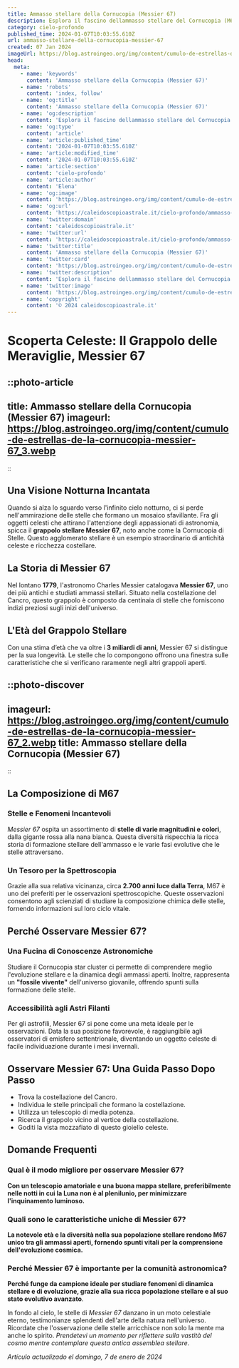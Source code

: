```yaml
---
title: Ammasso stellare della Cornucopia (Messier 67)
description: Esplora il fascino dellammasso stellare del Cornucopia (M67); curiosità e meraviglie nascoste, un viaggio astronomico da non perdere.
category: cielo-profondo
published_time: 2024-01-07T10:03:55.610Z
url: ammasso-stellare-della-cornucopia-messier-67
created: 07 Jan 2024
imageUrl: https://blog.astroingeo.org/img/content/cumulo-de-estrellas-de-la-cornucopia-messier-67_3.webp
head:
  meta:
    - name: 'keywords'
      content: 'Ammasso stellare della Cornucopia (Messier 67)'
    - name: 'robots'
      content: 'index, follow'
    - name: 'og:title'
      content: 'Ammasso stellare della Cornucopia (Messier 67)'
    - name: 'og:description'
      content: 'Esplora il fascino dellammasso stellare del Cornucopia (M67); curiosità e meraviglie nascoste, un viaggio astronomico da non perdere.'
    - name: 'og:type'
      content: 'article'
    - name: 'article:published_time'
      content: '2024-01-07T10:03:55.610Z'
    - name: 'article:modified_time'
      content: '2024-01-07T10:03:55.610Z'
    - name: 'article:section'
      content: 'cielo-profondo'
    - name: 'article:author'
      content: 'Elena'
    - name: 'og:image'
      content: 'https://blog.astroingeo.org/img/content/cumulo-de-estrellas-de-la-cornucopia-messier-67_3.webp'
    - name: 'og:url'
      content: 'https://caleidoscopioastrale.it/cielo-profondo/ammasso-stellare-della-cornucopia-messier-67'
    - name: 'twitter:domain'
      content: 'caleidoscopioastrale.it'
    - name: 'twitter:url'
      content: 'https://caleidoscopioastrale.it/cielo-profondo/ammasso-stellare-della-cornucopia-messier-67'
    - name: 'twitter:title'
      content: 'Ammasso stellare della Cornucopia (Messier 67)'
    - name: 'twitter:card'
      content: 'https://blog.astroingeo.org/img/content/cumulo-de-estrellas-de-la-cornucopia-messier-67_3.webp'
    - name: 'twitter:description'
      content: 'Esplora il fascino dellammasso stellare del Cornucopia (M67); curiosità e meraviglie nascoste, un viaggio astronomico da non perdere.'
    - name: 'twitter:image'
      content: 'https://blog.astroingeo.org/img/content/cumulo-de-estrellas-de-la-cornucopia-messier-67_3.webp'
    - name: 'copyright'
      content: '© 2024 caleidoscopioastrale.it'
---
```

# Scoperta Celeste: Il Grappolo delle Meraviglie, Messier 67

::photo-article
---
title: Ammasso stellare della Cornucopia (Messier 67)
imageurl: https://blog.astroingeo.org/img/content/cumulo-de-estrellas-de-la-cornucopia-messier-67_3.webp
---
::

## Una Visione Notturna Incantata

Quando si alza lo sguardo verso l'infinito cielo notturno, ci si perde nell'ammirazione delle stelle che formano un mosaico sfavillante. Fra gli oggetti celesti che attirano l'attenzione degli appassionati di astronomia, spicca il **grappolo stellare Messier 67**, noto anche come la Cornucopia di Stelle. Questo agglomerato stellare è un esempio straordinario di antichità celeste e ricchezza costellare.

## La Storia di Messier 67

Nel lontano **1779**, l'astronomo Charles Messier catalogava **Messier 67**, uno dei più antichi e studiati ammassi stellari. Situato nella costellazione del Cancro, questo grappolo è composto da centinaia di stelle che forniscono indizi preziosi sugli inizi dell'universo.

## L'Età del Grappolo Stellare

Con una stima d’età che va oltre i **3 miliardi di anni**, Messier 67 si distingue per la sua longevità. Le stelle che lo compongono offrono una finestra sulle caratteristiche che si verificano raramente negli altri grappoli aperti.

::photo-discover
---
imageurl: https://blog.astroingeo.org/img/content/cumulo-de-estrellas-de-la-cornucopia-messier-67_2.webp
title: Ammasso stellare della Cornucopia (Messier 67)
---
::

## La Composizione di M67

### Stelle e Fenomeni Incantevoli

*Messier 67* ospita un assortimento di **stelle di varie magnitudini e colori**, dalla gigante rossa alla nana bianca. Questa diversità rispecchia la ricca storia di formazione stellare dell'ammasso e le varie fasi evolutive che le stelle attraversano.

### Un Tesoro per la Spettroscopia

Grazie alla sua relativa vicinanza, circa **2.700 anni luce dalla Terra**, M67 è uno dei preferiti per le osservazioni spettroscopiche. Queste osservazioni consentono agli scienziati di studiare la composizione chimica delle stelle, fornendo informazioni sul loro ciclo vitale.

## Perché Osservare Messier 67?

### Una Fucina di Conoscenze Astronomiche

Studiare il Cornucopia star cluster ci permette di comprendere meglio l'evoluzione stellare e la dinamica degli ammassi aperti. Inoltre, rappresenta un **"fossile vivente"** dell'universo giovanile, offrendo spunti sulla formazione delle stelle.

### Accessibilità agli Astri Filanti

Per gli astrofili, Messier 67 si pone come una meta ideale per le osservazioni. Data la sua posizione favorevole, è raggiungibile agli osservatori di emisfero settentrionale, diventando un oggetto celeste di facile individuazione durante i mesi invernali.

## Osservare Messier 67: Una Guida Passo Dopo Passo

- Trova la costellazione del Cancro.
- Individua le stelle principali che formano la costellazione.
- Utilizza un telescopio di media potenza.
- Ricerca il grappolo vicino al vertice della costellazione.
- Goditi la vista mozzafiato di questo gioiello celeste.

## Domande Frequenti

### Qual è il modo migliore per osservare Messier 67?

**Con un telescopio amatoriale e una buona mappa stellare, preferibilmente nelle notti in cui la Luna non è al plenilunio, per minimizzare l'inquinamento luminoso.**

### Quali sono le caratteristiche uniche di Messier 67?

**La notevole età e la diversità nella sua popolazione stellare rendono M67 unico tra gli ammassi aperti, fornendo spunti vitali per la comprensione dell'evoluzione cosmica.**

### Perché Messier 67 è importante per la comunità astronomica?

**Perché funge da campione ideale per studiare fenomeni di dinamica stellare e di evoluzione, grazie alla sua ricca popolazione stellare e al suo stato evolutivo avanzato**.

In fondo al cielo, le stelle di *Messier 67* danzano in un moto celestiale eterno, testimonianze splendenti dell'arte della natura nell'universo. Ricordate che l'osservazione delle stelle arricchisce non solo la mente ma anche lo spirito. *Prendetevi un momento per riflettere sulla vastità del cosmo mentre contemplare questa antica assemblea stellare*.

_Artículo actualizado el domingo, 7 de enero de 2024_